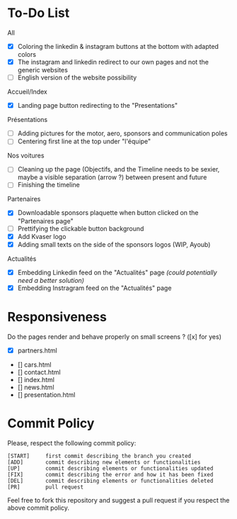 # To-Do List

All

- [x] Coloring the linkedin & instagram buttons at the bottom with adapted colors
- [x] The instagram and linkedin redirect to our own pages and not the generic websites
- [ ] English version of the website possibility

Accueil/Index

- [x] Landing page button redirecting to the "Presentations"

Présentations

- [ ] Adding pictures for the motor, aero, sponsors and communication poles
- [ ] Centering first line at the top under "l'équipe"

Nos voitures

- [ ] Cleaning up the page (Objectifs, and the Timeline needs to be sexier, maybe a visible separation (arrow ?) between present and future
- [ ] Finishing the timeline

Partenaires

- [x] Downloadable sponsors plaquette when button clicked on the "Partenaires page"
- [ ] Prettifying the clickable button background
- [x] Add Kvaser logo
- [x] Adding small texts on the side of the sponsors logos (WIP, Ayoub)

Actualités

- [x] Embedding Linkedin feed on the "Actualités" page _(could potentially need a better solution)_
- [x] Embedding Instragram feed on the "Actualités" page

# Responsiveness

Do the pages render and behave properly on small screens ? ([x] for yes)

- [x] partners.html
- [] cars.html
- [] contact.html
- [] index.html
- [] news.html
- [] presentation.html

# Commit Policy

Please, respect the following commit policy:

```
[START]     first commit describing the branch you created
[ADD]       commit describing new elements or functionalities
[UP]        commit describing elements or functionalities updated
[FIX]       commit describing the error and how it has been fixed
[DEL]       commit describing elements or functionalities deleted
[PR]        pull request
```

Feel free to fork this repository and suggest a pull request if you respect the above commit policy.
